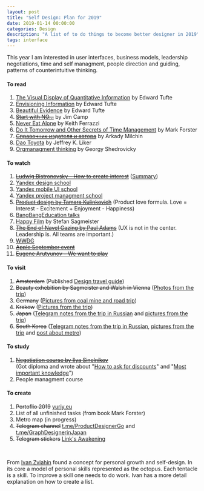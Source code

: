 ```yaml
---
layout: post
title: "Self Design: Plan for 2019"
date: 2019-01-14 00:00:00
categories: Design
description: "A list of to do things to become better designer in 2019"
tags: interface
---
```


This year I am interested in user interfaces, business models, leadership negotiations, time and self managment, people direction and guiding, patterns of counterintuitive thinking. 

#### To read

1. [The Visual Display of Quantitative Information](https://www.edwardtufte.com/tufte/books_vdqi) by Edward Tufte
2. [Envisioning Information](https://www.edwardtufte.com/tufte/books_ei) by Edward Tufte
3. [Beautiful Evidence](https://www.edwardtufte.com/tufte/books_be) by Edward Tufte
4. [~~Start with NO...~~](https://www.amazon.com/gp/product/0609608002/ref=dbs_a_def_rwt_bibl_vppi_i0) by Jim Camp
5. [Never Eat Alone](https://www.amazon.com/Never-Eat-Alone-Expanded-Updated/dp/0385346654) by Keith Ferrazzi
6. [Do It Tomorrow and Other Secrets of Time Management](https://www.amazon.com/Tomorrow-Other-Secrets-Time-Management/dp/0340909129/?ref=ldwg03-20) by Mark Forster
7. [~~Справочник издателя и автора~~](https://store.artlebedev.ru/books/typography/spravochnik-izdatelya-i-avtora-e-book/) by Arkady Milchin
8. [Dao Toyota](https://www.amazon.com/gp/product/0071392319/ref=x_gr_w_bb?ie=UTF8&tag=x_gr_w_bb-20&linkCode=as2&camp=1789&creative=9325&creativeASIN=0071392319&SubscriptionId=1MGPYB6YW3HWK55XCGG2) by Jeffrey K. Liker
9. [Orgmanagment thinking](https://www.artlebedev.ru/izdal/orgupravlencheskoe-myshlenie/) by Georgy Shedrovicky

#### To watch

1. [~~Ludwig Bistronovsky – How to create interest~~](https://www.youtube.com/watch?v=CsFJzkNG5EY) ([Summary](/blog/how-to-create-interest))
2. [Yandex design school](https://www.youtube.com/watch?v=cLSljmk05Ss&list=PLLkvpHo_HuBMU_fM4v-VS5VbUi9QuKyDR&index=13&t=0s)
3. [Yandex mobile UI school](https://www.youtube.com/channel/UCswtUaxvXXZe3KkwMtgrj9g)
4. [Yandex project managment school](https://www.youtube.com/channel/UCQmAuu6V3kSzdIfrszr5iKg)
5. [~~Product design by Tamara Kulinkovich~~](https://vimeo.com/267044807) (Product love formula. Love = Interest - Excitement + Enjoyment - Happiness)
6. [BangBangEducation talks](https://point.bangbangeducation.ru/talks)
7. [Happy Film](https://vimeo.com/ondemand/thehappyfilm) by Stefan Sagmeister
8. [~~The End of Navel Gazing by Paul Adams~~](https://vimeo.com/275265188) (UX is not in the center. Leadership is. All teams are important.)
9. [~~WWDC~~](https://www.apple.com/apple-events/june-2019/)
10. ~~[Apple September event](https://www.apple.com/apple-events/september-2019/)~~
11. [~~Eugene Arutyunov – We want to play~~](https://www.youtube.com/watch?v=M_uUBqs1vfE)

#### To visit

1. ~~Amsterdam~~ (Published [Design travel guide](/blog/design-travel-guide-amsterdam))
2. ~~Beauty exhebition by Sagmeister and Walsh in Vienna~~ ([Photos from the trip](https://www.icloud.com/sharedalbum/#B0FGeA5r4GGXLmr))
3. ~~Germany~~ ([Pictures from coal mine and road trip](https://yuriy.eu/trips/2019/08/15/essen.html))
4. ~~Krakow~~ ([Pictures from the trip](https://www.icloud.com/sharedalbum/#B0FG3KxPyGswFfq))
5. ~~Japan~~ ([Telegram notes from the trip in Russian](https://t.me/graphdesignerinjapan) and [pictures from the trip](https://www.icloud.com/sharedalbum/#B0F5tzEA5GBEhBS))
6. ~~South Korea~~ ([Telegram notes from the trip in Russian](https://t.me/graphdesignerinjapan), [pictures from the trip](https://www.icloud.com/sharedalbum/#B0F5O3DjHGjRiBH) and [post about metro](/design/2019/12/01/seoul-metro.html))

#### To study

1. [~~Negotiation course by Ilya Sinelnikov~~](https://bureau.ru/educenter/clients-distance/) <br> (Got diploma and wrote about "[How to ask for discounts](http://yuriy.eu/blog/how-to-ask-for-discount)" and "[Most important knowledge](http://yuriy.eu/blog/benefit-and-care)")
2. People managment course

#### To create

1. ~~Portoflio 2019~~ [yuriy.eu](http://yuriy.eu)
2. List of all unfinished tasks (from book Mark Forster)
4. Metro map (in progress)
5. ~~Telegram channel~~ [t.me/ProductDesignerGo](https://t.me/ProductDesignerGo) and  [t.me/GraphDesignerinJapan](https://t.me/graphdesignerinjapan)
6. ~~Telegram stickers~~ [Link's Awakening](https://yuriy.eu/projects/links-awakening.html)


<br>

From [Ivan Zviahin](https://ivanzviahin.by/blog/all/octopus/)  found a concept for personal growth and self-design. In its core a model of personal skills represented as the octopus. Each tentacle is a skill. To improve a skill one needs to do work. Ivan has a more detail explanation on how to create a list.